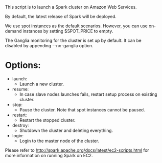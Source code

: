 This script is to launch a Spark cluster on Amazon Web Services.

By default, the latest release of Spark will be deployed.

We use spot instances as the default scenarios. However, you can 
use on-demand instances by setting $SPOT_PRICE to empty.

The Ganglia monitoring for the cluster is set up by default. It
can be disabled by appending --no-ganglia option.

# Options:
* launch:
	* Launch a new cluster.
* resume:
	* In case slave nodes launches fails, restart setup process on
      existing cluster.
* stop:
	* Pause the cluster. Note that spot instances cannot be paused.
* restart:
	* Restart the stopped cluster.
* destroy:
	* Shutdown the cluster and deleting everything.
* login:
	* Login to the master node of the cluster.

Please refer to http://spark.apache.org/docs/latest/ec2-scripts.html
for more information on running Spark on EC2.
